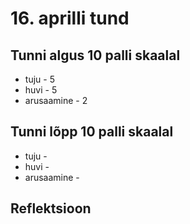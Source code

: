 # 16. aprilli tund

## Tunni algus 10 palli skaalal

-   tuju - 5
-   huvi - 5
-   arusaamine - 2

## Tunni lõpp 10 palli skaalal

-   tuju -
-   huvi -
-   arusaamine -

## Reflektsioon
